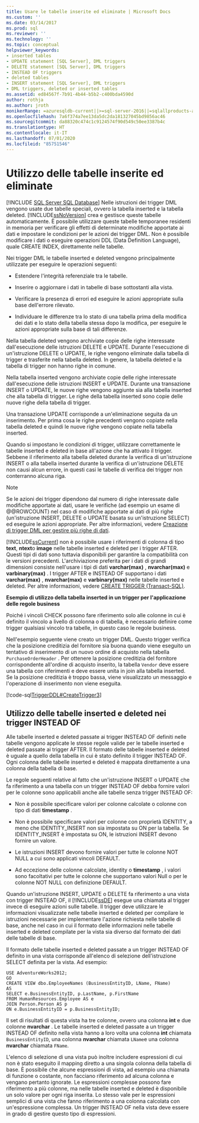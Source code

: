 ```yaml
---
title: Usare le tabelle inserite ed eliminate | Microsoft Docs
ms.custom: ''
ms.date: 03/14/2017
ms.prod: sql
ms.reviewer: ''
ms.technology: ''
ms.topic: conceptual
helpviewer_keywords:
- inserted tables
- UPDATE statement [SQL Server], DML triggers
- DELETE statement [SQL Server], DML triggers
- INSTEAD OF triggers
- deleted tables
- INSERT statement [SQL Server], DML triggers
- DML triggers, deleted or inserted tables
ms.assetid: ed84567f-7b91-4b44-b5b2-c400bda4590d
author: rothja
ms.author: jroth
monikerRange: =azuresqldb-current||>=sql-server-2016||=sqlallproducts-allversions||>=sql-server-linux-2017||=azuresqldb-mi-current
ms.openlocfilehash: 7a6f374a7ee13da5dc2da181327045bd9856ac46
ms.sourcegitcommit: da88320c474c1c9124574f90d549c50ee3387b4c
ms.translationtype: HT
ms.contentlocale: it-IT
ms.lasthandoff: 07/01/2020
ms.locfileid: "85751546"
---
```

# <a name="use-the-inserted-and-deleted-tables"></a>Utilizzo delle tabelle inserite ed eliminate
[!INCLUDE [SQL Server SQL Database](../../includes/applies-to-version/sql-asdb.md)]
  Nelle istruzioni dei trigger DML vengono usate due tabelle speciali, ovvero la tabella inserted e la tabella deleted. [!INCLUDE[ssNoVersion](../../includes/ssnoversion-md.md)] crea e gestisce queste tabelle automaticamente. È possibile utilizzare queste tabelle temporanee residenti in memoria per verificare gli effetti di determinate modifiche apportate ai dati e impostare le condizioni per le azioni dei trigger DML. Non è possibile modificare i dati o eseguire operazioni DDL (Data Definition Language), quale CREATE INDEX, direttamente nelle tabelle.  
  
 Nei trigger DML le tabelle inserted e deleted vengono principalmente utilizzate per eseguire le operazioni seguenti:  
  
-   Estendere l'integrità referenziale tra le tabelle.  
  
-   Inserire o aggiornare i dati in tabelle di base sottostanti alla vista.  
  
-   Verificare la presenza di errori ed eseguire le azioni appropriate sulla base dell'errore rilevato.  
  
-   Individuare le differenze tra lo stato di una tabella prima della modifica dei dati e lo stato della tabella stessa dopo la modifica, per eseguire le azioni appropriate sulla base di tali differenze.  
  
 Nella tabella deleted vengono archiviate copie delle righe interessate dall'esecuzione delle istruzioni DELETE e UPDATE. Durante l'esecuzione di un'istruzione DELETE o UPDATE, le righe vengono eliminate dalla tabella di trigger e trasferite nella tabella deleted. In genere, la tabella deleted e la tabella di trigger non hanno righe in comune.  
  
 Nella tabella inserted vengono archiviate copie delle righe interessate dall'esecuzione delle istruzioni INSERT e UPDATE. Durante una transazione INSERT o UPDATE, le nuove righe vengono aggiunte sia alla tabella inserted che alla tabella di trigger. Le righe della tabella inserted sono copie delle nuove righe della tabella di trigger.  
  
 Una transazione UPDATE corrisponde a un'eliminazione seguita da un inserimento. Per prima cosa le righe precedenti vengono copiate nella tabella deleted e quindi le nuove righe vengono copiate nella tabella inserted.  
  
 Quando si impostano le condizioni di trigger, utilizzare correttamente le tabelle inserted e deleted in base all'azione che ha attivato il trigger. Sebbene il riferimento alla tabella deleted durante la verifica di un'istruzione INSERT o alla tabella inserted durante la verifica di un'istruzione DELETE non causi alcun errore, in questi casi le tabelle di verifica dei trigger non conterranno alcuna riga.  
  
> [!NOTE]  
>  Se le azioni dei trigger dipendono dal numero di righe interessate dalle modifiche apportate ai dati, usare le verifiche (ad esempio un esame di @@ROWCOUNT) nel caso di modifiche apportate ai dati di più righe (un'istruzione INSERT, DELETE o UPDATE basata su un'istruzione SELECT) ed eseguire le azioni appropriate. Per altre informazioni, vedere [Creazione di trigger DML per gestire più righe di dati](../../relational-databases/triggers/create-dml-triggers-to-handle-multiple-rows-of-data.md).
  
 [!INCLUDE[ssCurrent](../../includes/sscurrent-md.md)] non è possibile usare i riferimenti di colonna di tipo **text**, **ntext**o **image** nelle tabelle inserted e deleted per i trigger AFTER. Questi tipi di dati sono tuttavia disponibili per garantire la compatibilità con le versioni precedenti. L'archiviazione preferita per i dati di grandi dimensioni consiste nell'usare i tipi di dati **varchar(max)** , **nvarchar(max)** e **varbinary(max)** . I trigger AFTER e INSTEAD OF supportano i dati **varchar(max)** , **nvarchar(max)** e **varbinary(max)** nelle tabelle inserted e deleted. Per altre informazioni, vedere [CREATE TRIGGER &#40;Transact-SQL&#41;](../../t-sql/statements/create-trigger-transact-sql.md).  
  
 **Esempio di utilizzo della tabella inserted in un trigger per l'applicazione delle regole business**  
  
 Poiché i vincoli CHECK possono fare riferimento solo alle colonne in cui è definito il vincolo a livello di colonna o di tabella, è necessario definire come trigger qualsiasi vincolo tra tabelle, in questo caso le regole business.  
  
 Nell'esempio seguente viene creato un trigger DML. Questo trigger verifica che la posizione creditizia del fornitore sia buona quando viene eseguito un tentativo di inserimento di un nuovo ordine di acquisto nella tabella `PurchaseOrderHeader` . Per ottenere la posizione creditizia del fornitore corrispondente all'ordine di acquisto inserito, la tabella `Vendor` deve essere una tabella con riferimenti e deve essere unita in join alla tabella inserted. Se la posizione creditizia è troppo bassa, viene visualizzato un messaggio e l'operazione di inserimento non viene eseguita.
  
 [!code-sql[TriggerDDL#CreateTrigger3](../../relational-databases/triggers/codesnippet/tsql/use-the-inserted-and-del_1.sql)]  
  
## <a name="using-the-inserted-and-deleted-tables-in-instead-of-triggers"></a>Utilizzo delle tabelle inserted e deleted nei trigger INSTEAD OF  
 Alle tabelle inserted e deleted passate ai trigger INSTEAD OF definiti nelle tabelle vengono applicate le stesse regole valide per le tabelle inserted e deleted passate ai trigger AFTER. Il formato delle tabelle inserted e deleted è uguale a quello della tabella in cui è stato definito il trigger INSTEAD OF. Ogni colonna delle tabelle inserted e deleted è mappata direttamente a una colonna della tabella di base.  
  
 Le regole seguenti relative al fatto che un'istruzione INSERT o UPDATE che fa riferimento a una tabella con un trigger INSTEAD OF debba fornire valori per le colonne sono applicabili anche alle tabelle senza trigger INSTEAD OF:  
  
-   Non è possibile specificare valori per colonne calcolate o colonne con tipo di dati **timestamp** .  
  
-   Non è possibile specificare valori per colonne con proprietà IDENTITY, a meno che IDENTITY_INSERT non sia impostata su ON per la tabella. Se IDENTITY_INSERT è impostata su ON, le istruzioni INSERT devono fornire un valore.  
  
-   Le istruzioni INSERT devono fornire valori per tutte le colonne NOT NULL a cui sono applicati vincoli DEFAULT.  
  
-   Ad eccezione delle colonne calcolate, identity o **timestamp** , i valori sono facoltativi per tutte le colonne che supportano valori Null o per le colonne NOT NULL con definizione DEFAULT.  
  
 Quando un'istruzione INSERT, UPDATE o DELETE fa riferimento a una vista con trigger INSTEAD OF, il [!INCLUDE[ssDE](../../includes/ssde-md.md)] esegue una chiamata al trigger invece di eseguire azioni sulle tabelle. Il trigger deve utilizzare le informazioni visualizzate nelle tabelle inserted e deleted per compilare le istruzioni necessarie per implementare l'azione richiesta nelle tabelle di base, anche nel caso in cui il formato delle informazioni nelle tabelle inserted e deleted compilate per la vista sia diverso dal formato dei dati delle tabelle di base.  
  
 Il formato delle tabelle inserted e deleted passate a un trigger INSTEAD OF definito in una vista corrisponde all'elenco di selezione dell'istruzione SELECT definita per la vista. Ad esempio:  
  
```  
USE AdventureWorks2012;  
GO  
CREATE VIEW dbo.EmployeeNames (BusinessEntityID, LName, FName)  
AS  
SELECT e.BusinessEntityID, p.LastName, p.FirstName  
FROM HumanResources.Employee AS e   
JOIN Person.Person AS p  
ON e.BusinessEntityID = p.BusinessEntityID;  
```  
  
 Il set di risultati di questa vista ha tre colonne, ovvero una colonna **int** e due colonne **nvarchar** . Le tabelle inserted e deleted passate a un trigger INSTEAD OF definito nella vista hanno a loro volta una colonna **int** chiamata `BusinessEntityID`, una colonna **nvarchar** chiamata `LName`e una colonna **nvarchar** chiamata `FName`.  
  
 L'elenco di selezione di una vista può inoltre includere espressioni di cui non è stato eseguito il mapping diretto a una singola colonna della tabella di base. È possibile che alcune espressioni di vista, ad esempio una chiamata di funzione o costante, non facciano riferimento ad alcuna colonna e vengano pertanto ignorate. Le espressioni complesse possono fare riferimento a più colonne, ma nelle tabelle inserted e deleted è disponibile un solo valore per ogni riga inserita. Lo stesso vale per le espressioni semplici di una vista che fanno riferimento a una colonna calcolata con un'espressione complessa. Un trigger INSTEAD OF nella vista deve essere in grado di gestire questo tipo di espressioni.  
  
  
